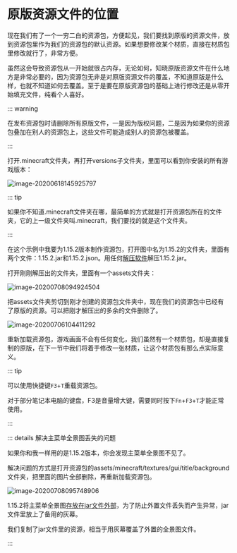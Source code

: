 # 原版资源文件的位置

现在我们有了一个一穷二白的资源包，方便起见，我们要找到原版的资源文件，放到资源包里作为我们的资源包的默认资源。如果想要修改某个材质，直接在材质包里修改就行了，非常方便。

虽然这会导致资源包从一开始就很占内存，无论如何，知晓原版资源文件在什么地方是非常必要的，因为资源包无非是对原版资源文件的覆盖，不知道原版是什么样，也就不知道如何去覆盖。至于是要在原版资源包的基础上进行修改还是从零开始填充文件，纯看个人喜好。

::: warning

在发布资源包时请删除所有原版文件，一是因为版权问题，二是因为如果你的资源包叠加在别人的资源包上，这些文件可能造成别人的资源包被覆盖。

:::

打开.minecraft文件夹，再打开versions子文件夹，里面可以看到你安装的所有游戏版本：

![image-20200618145925797](https://i.loli.net/2020/07/28/oKWbEFjX7p6Rwka.png)

::: tip

如果你不知道.minecraft文件夹在哪，最简单的方式就是打开资源包所在的文件夹，它的上一级文件夹叫.minecraft，我们要找的就是这个文件夹。

:::

在这个示例中我要为1.15.2版本制作资源包，打开图中名为1.15.2的文件夹，里面有两个文件：1.15.2.jar和1.15.2.json。用任何[解压软件](../propaedeutics/#压缩软件)解压1.15.2.jar。

打开刚刚解压出的文件夹，里面有一个assets文件夹：

![image-20200708094924504](https://i.loli.net/2020/07/28/KHXgs3eda5y9nuL.png)

把assets文件夹剪切到刚才创建的资源包文件夹中，现在我们的资源包中已经有了原版的资源。可以把刚才解压出的多余的文件删除了。

![image-20200706104411292](https://i.loli.net/2020/07/28/xOG5gwLrACVDSME.png)

重新加载资源包，游戏画面不会有任何变化，我们虽然有一个材质包，却是直接复制的原版，在下一节中我们将着手修改一张材质，让这个材质包有那么点实际意义。

::: tip

可以使用快捷键`F3`+`T`重载资源包。

对于部分笔记本电脑的键盘，F3是音量增大键，需要同时按下`Fn`+`F3`+`T`才能正常使用。

:::

::: details 解决主菜单全景图丢失的问题

如果你和我一样用的是1.15.2版本，你会发现主菜单全景图不见了。

解决问题的方式是打开资源包的assets/minecraft/textures/gui/title/background文件夹，把里面的图片全部删除，再重新加载资源包。

![image-20200708095748906](https://i.loli.net/2020/07/28/5wuyUizDdaTc8H6.png)

1.15.2将主菜单全景图[存放在jar文件外部](../vanilla/more-assets.md)，为了防止外置文件丢失而产生异常，jar文件里放上了备用的灰幕。

我们复制了jar文件里的资源，相当于用灰幕覆盖了外置的全景图文件。

:::
